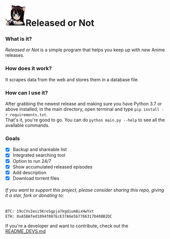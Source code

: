 <img align="left" width="64px" src="/src/neko.png" />

# Released or Not

### What is it?
*Released or Not* is a simple program that helps you keep up with new Anime releases.

### How does it work?
It scrapes data from the web and stores them in a database file.  

### How can I use it?
After grabbing the newest release and making sure you have Python 3.7 or above installed, in the main directory, open terminal and type `pip install -r requirements.txt`.  
That's it, you're good to go. You can do `python main.py --help` to see all the available commands.  

### Goals
- [x] Backup and shareable list
- [x] Integrated searching tool
- [x] Option to run 24/7
- [x] Show accumulated released episodes
- [x] Add description
- [x] Download torrent files
   
###### If you want to support this project, please consider sharing this repo, giving it a star, fork or donating to:  
```
BTC: 19cCVv2esi5KroSgpja7kgdium8ixHwYxt  
ETH: 0xA5BAfed1094f087EcE37A6e5b7766317D408B2DC
```  


If you're a developer and want to contribute, check out the [README_DEVS.md](README_DEVS.md)
